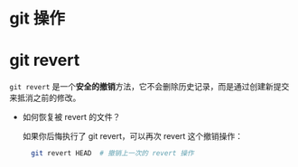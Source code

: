 # git 操作

# git revert

`git revert` 是一个**安全的撤销**方法，它不会删除历史记录，而是通过创建新提交来抵消之前的修改。

- 如何恢复被 revert 的文件？
 
  如果你后悔执行了 git revert，可以再次 revert 这个撤销操作：
  ```bash
    git revert HEAD  # 撤销上一次的 revert 操作
  ```
